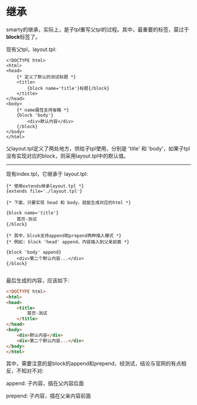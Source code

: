 # 继承

smarty的继承，实际上，是子tpl重写父tpl的过程。其中，最重要的标签，莫过于**block**标签了。

现有父tpl，layout.tpl:

``` tpl
<!DOCTYPE html>
<html>
<head>
    {* 定义了默认的测试标题 *}
    <title>
        {block name='title'}标题{/block}
    </title>
</head>
<body>
    {* name属性支持省略 *}
    {block 'body'}
        <div>默认内容</div>
    {/block}
</body>
</html>
```

父layout.tpl定义了两处地方，供给子tpl使用，分别是 'title' 和 'body'，如果子tpl没有实现对应的block，则采用layout.tpl中的默认值。

------

现有index.tpl，它继承于 layout.tpl:

``` tpl
{* 使用extends继承layout.tpl *}
{extends file='./layout.tpl'}

{* 下面，只要实现 head 和 body，就能生成对应的html *}

{block name='title'}
    首页-测试
{/block}

{* 其中，blcok支持append和prepend两种插入模式 *}
{* 例如: block 'head' append，内容插入到父亲前面 *}

{block 'body' append}
    <div>第二个默认内容...</div>
{/block}


```

最后生成的内容，应该如下:

``` html
<!DOCTYPE html>
<html>
<head>
    <title> 
        首页-测试
    </title>
</head>
<body>
    <div>默认内容</div>
    <div>第二个默认内容...</div>
</body>
</html>
```

其中，需要注意的是block的append和prepend，经测试，结论与官网的有点相反，不知对不对:

append: 子内容，插在父内容后面

prepend: 子内容，插在父亲内容前面

